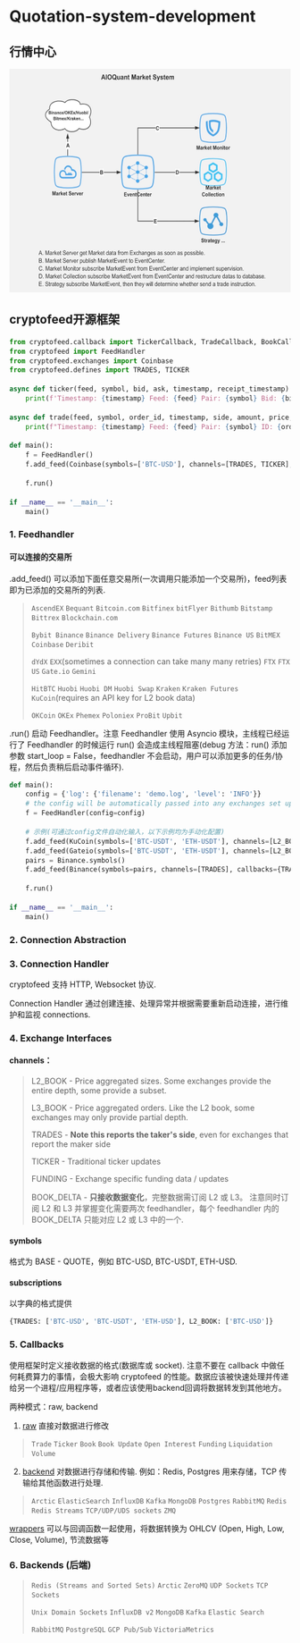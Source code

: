 # Quotation-system-development
## 行情中心
<img src="https://github.com/SelenaMa9812/Quotation_system_development/blob/main/images/%E8%A1%8C%E6%83%85%E4%B8%AD%E5%BF%83.jpg" width="600" height="400" />

## cryptofeed开源框架
```Python
from cryptofeed.callback import TickerCallback, TradeCallback, BookCallback, FundingCallback
from cryptofeed import FeedHandler
from cryptofeed.exchanges import Coinbase
from cryptofeed.defines import TRADES, TICKER

async def ticker(feed, symbol, bid, ask, timestamp, receipt_timestamp):
    print(f'Timestamp: {timestamp} Feed: {feed} Pair: {symbol} Bid: {bid} Ask: {ask}')

async def trade(feed, symbol, order_id, timestamp, side, amount, price, receipt_timestamp):
    print(f"Timestamp: {timestamp} Feed: {feed} Pair: {symbol} ID: {order_id} Side: {side} Amount: {amount} Price: {price}")

def main():
    f = FeedHandler()
    f.add_feed(Coinbase(symbols=['BTC-USD'], channels=[TRADES, TICKER], callbacks={TICKER: TickerCallback(ticker), TRADES: TradeCallback(trade)}))

    f.run()

if __name__ == '__main__':
    main()
```

### 1. Feedhandler
#### 可以连接的交易所
.add_feed() 可以添加下面任意交易所(一次调用只能添加一个交易所)，feed列表即为已添加的交易所的列表.

>`AscendEX`   `Bequant`   `Bitcoin.com`   `Bitfinex`    `bitFlyer`   `Bithumb`   `Bitstamp`    `Bittrex`   `Blockchain.com`
>
>`Bybit Binance`   `Binance Delivery`    `Binance Futures`    `Binance US`    `BitMEX`    `Coinbase`    `Deribit`   
>
>`dYdX`    `EXX`(sometimes a connection can take many many retries)   `FTX`   `FTX US`      `Gate.io`   `Gemini`  
>
>`HitBTC`    `Huobi`   `Huobi DM`    `Huobi Swap`    `Kraken`    `Kraken Futures`    `KuCoin`(requires an API key for L2 book data)
>
>`OKCoin`    `OKEx`    `Phemex`    `Poloniex`    `ProBit`    `Upbit`

.run() 启动 Feedhandler。注意 Feedhandler 使用 Asyncio 模块，主线程已经运行了 Feedhandler 的时候运行 run() 会造成主线程阻塞(debug 方法：run() 添加参数 start_loop = False，feedhandler 不会启动，用户可以添加更多的任务/协程，然后负责稍后启动事件循环).

```Python
def main():
    config = {'log': {'filename': 'demo.log', 'level': 'INFO'}}
    # the config will be automatically passed into any exchanges set up by string. Instantiated exchange objects would need to pass the config in manually.
    f = FeedHandler(config=config)
    
    # 示例(可通过config文件自动化输入，以下示例均为手动化配置)
    f.add_feed(KuCoin(symbols=['BTC-USDT', 'ETH-USDT'], channels=[L2_BOOK, ], callbacks={L2_BOOK: book, BOOK_DELTA: delta, CANDLES: candle_callback, TICKER: ticker, TRADES: trade}))
    f.add_feed(Gateio(symbols=['BTC-USDT', 'ETH-USDT'], channels=[L2_BOOK], callbacks={CANDLES: candle_callback, L2_BOOK: book, TRADES: trade, TICKER: ticker, BOOK_DELTA: delta}))
    pairs = Binance.symbols()
    f.add_feed(Binance(symbols=pairs, channels=[TRADES], callbacks={TRADES: TradeCallback(trade)}))
    
    f.run()

if __name__ == '__main__':
    main()
```
### 2. Connection Abstraction


### 3. Connection Handler
cryptofeed 支持 HTTP, Websocket 协议.

Connection Handler 通过创建连接、处理异常并根据需要重新启动连接，进行维护和监视 connections.

### 4. Exchange Interfaces
#### channels：

>L2_BOOK - Price aggregated sizes. Some exchanges provide the entire depth, some provide a subset.
>
>L3_BOOK - Price aggregated orders. Like the L2 book, some exchanges may only provide partial depth.
>
>TRADES - **Note this reports the taker's side**, even for exchanges that report the maker side
>
>TICKER - Traditional ticker updates
>
>FUNDING - Exchange specific funding data / updates
>
>BOOK_DELTA - **只接收数据变化**，完整数据需订阅 L2 或 L3。 注意同时订阅 L2 和 L3 并掌握变化需要两次 feedhandler，每个 feedhandler 内的 BOOK_DELTA 只能对应 L2 或 L3 中的一个.

#### symbols
格式为 BASE - QUOTE，例如 BTC-USD, BTC-USDT, ETH-USD.

#### subscriptions
以字典的格式提供
```Python
{TRADES: ['BTC-USD', 'BTC-USDT', 'ETH-USD'], L2_BOOK: ['BTC-USD']}
```
### 5. Callbacks
使用框架时定义接收数据的格式(数据库或 socket). 注意不要在 callback 中做任何耗费算力的事情，会极大影响 cryptofeed 的性能。数据应该被快速处理并传递给另一个进程/应用程序等，或者应该使用backend回调将数据转发到其他地方。

两种模式：raw, backend

  1) [raw](https://github.com/bmoscon/cryptofeed/blob/master/cryptofeed/callback.py) 直接对数据进行修改

>`Trade`
`Ticker`
`Book`
`Book Update`
`Open Interest`
`Funding`
`Liquidation`
`Volume`
  2) [backend](https://github.com/bmoscon/cryptofeed/tree/master/cryptofeed/backends) 对数据进行存储和传输. 例如：Redis, Postgres 用来存储，TCP 传输给其他函数进行处理.

>`Arctic`
`ElasticSearch`
`InfluxDB`
`Kafka`
`MongoDB`
`Postgres`
`RabbitMQ`
`Redis`
`Redis Streams`
`TCP/UDP/UDS sockets`
`ZMQ`

[wrappers](https://github.com/bmoscon/cryptofeed/blob/master/cryptofeed/backends/aggregate.py) 可以与回调函数一起使用，将数据转换为 OHLCV (Open, High, Low, Close, Volume), 节流数据等

### 6. Backends (后端)
>`Redis (Streams and Sorted Sets)`   `Arctic`    `ZeroMQ`    `UDP Sockets`   `TCP Sockets`
>
>`Unix Domain Sockets`   `InfluxDB v2`    `MongoDB`    `Kafka`     `Elastic Search`
>
>`RabbitMQ`    `PostgreSQL`    `GCP Pub/Sub`     `VictoriaMetrics`

